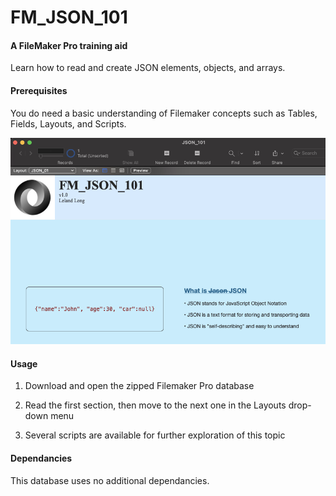 # FM_JSON_101

#### A FileMaker Pro training aid

Learn how to read and create JSON elements, objects, and arrays.

#### Prerequisites

You do need a basic understanding of Filemaker concepts such as Tables, Fields, Layouts, and Scripts.

![Overview image](images/Overview.png)

#### Usage

1. Download and open the zipped Filemaker Pro database

2. Read the first section, then move to the next one in the Layouts drop-down menu

3. Several scripts are available for further exploration of this topic


#### Dependancies

This database uses no additional dependancies.
